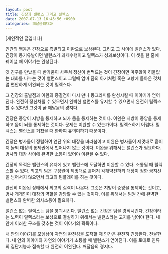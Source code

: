 ```yaml
---
layout: post
title: 긴장과 밸런스 그리고 릴렉스
date: 2007-07-13 16:45:56 +0900
categories: 깨달음의대화
---
```

[개인적인 글입니다]
  

  
인간의 행동은 긴장으로 촉발되고 이완으로 보상된다. 그리고 그 사이에 밸런스가 있다. 긴장이 동기유발이면 밸런스가 과제수행이고 릴렉스가 성과보상이다. 이 셋을 한 줄에 꿰어낼 때 이야기는 완성된다. 
  

  
옛 친구를 만났을 때 반가움이 사무쳐 정신이 번쩍드는 것이 긴장이면 마주앉아 허물없는 대화를 나누는 것이 밸런스이고 그럴때 엄마 품의 아기처럼 혹은 고향에 돌아온 것처럼 편안하게 이완되는 것이 릴렉스다.
  

  
그 긴장의 출발점과 이완의 종결점이 다시 만나 동그라미를 완성시킬 때 이야기가 얻어진다. 완전히 정신차릴 수 있으면서 완벽한 밸런스를 유지할 수 있으면서 완전히 릴렉스할 수 있다면 그것이 곧 깨달음의 경지다.
  

  
긴장은 중앙이 지방을 통제하고 뇌가 몸을 통제하는 것이다. 이완은 지방이 중앙을 통제하고 몸이 뇌를 통제하는 것이다. 문제는 이완할 수 있는가이다. 릴렉스하기 어렵다. 릴렉스는 밸런스를 거쳤을 때 한하여 유의미하기 때문이다. 
  

  
긴장은 병사들이 정렬하여 연단 위의 대장을 바라봄이고 이완은 병사들이 제멋대로 흩어져 놀되 대장의 통제권에서 벗어나지 않는 것이다. 이완을 위해서는 밸런스가 필요하다. 병사와 대장 사이에 완벽한 소통이 있어야 이완될 수 있다. 
  

  
긴장의 목적은 밸런스의 유지에 있고 밸런스에 도달하면 이완할 수 있다. 소통될 때 릴렉스할 수 있다. 최고의 팀은 구성원이 제멋대로 흩어져 각개약진하되 대장이 정한 금지선을 넘어서지 않으면서 최고의 팀플레이를 하는 것이다. 
  

  
완전히 이완된 상태에서 최고의 실력이 나온다. 그것은 지방이 중앙을 통제하는 것이고, 병사 개개인이 대장의 역할을 감당할 수 있는 것이다. 이를 위해서는 팀원 간에 완벽한 밸런스와 완벽한 의사소통이 필요하다.
  

  
밸런스 없는 릴렉스는 팀을 붕괴시킨다. 밸런스 없는 긴장은 팀을 경직시킨다. 긴장이라는 노력이 릴렉스라는 보상으로 결실하기 위해서는 밸런스라는 고지를 넘어야 한다. 내 안에 이러한 구조를 갖추는 것이 이야기의 획득이다. 
  

  
내 안의 이야기를 모뎀삼아 자연의 완전성을 포착할 때 인간은 완전히 긴장한다. 전율한다. 내 안의 이야기와 자연의 이야기가 소통할 때 밸런스가 얻어진다. 이를 토대로 인류의 집단지능과 접속할 때 완전히 이완된다. 깨달음의 경지다.